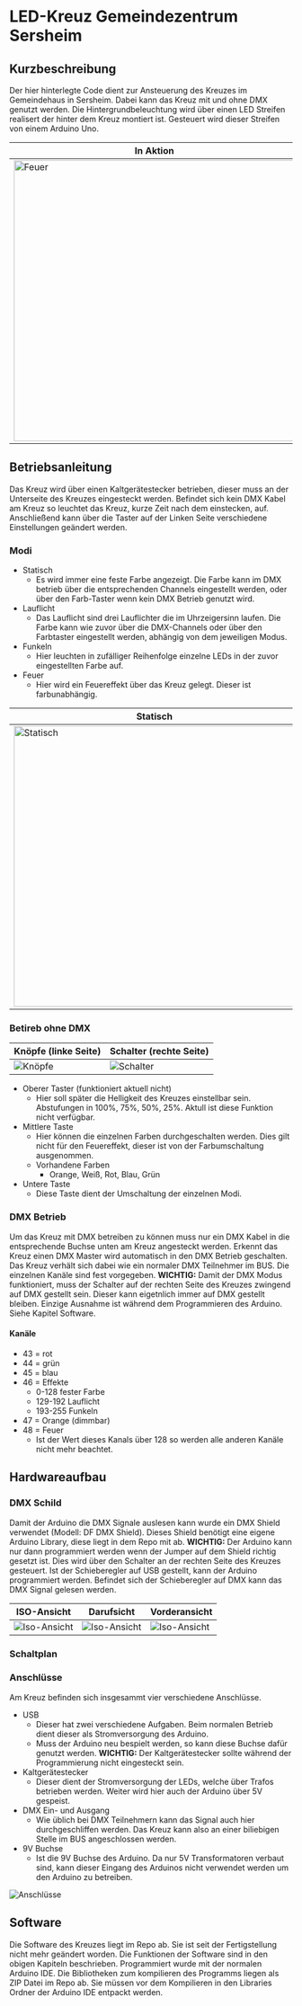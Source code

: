 # LED-Kreuz Gemeindezentrum Sersheim

## Kurzbeschreibung

Der hier hinterlegte Code dient zur Ansteuerung des Kreuzes im Gemeindehaus in Sersheim. Dabei kann das Kreuz mit und ohne DMX genutzt werden. Die Hintergrundbeleuchtung wird über einen LED Streifen realisert der hinter dem Kreuz montiert ist. Gesteuert wird dieser Streifen von einem Arduino Uno.

| In Aktion                                                      | Rückseite                                                       |
| -------------------------------------------------------------- | --------------------------------------------------------------- |
| <img src="Images/views/inAction.gif" alt="Feuer" width="500"/> | <img src="Images/views/Backside.jpeg" alt="Feuer" width="500"/> |

## Betriebsanleitung

Das Kreuz wird über einen Kaltgerätestecker betrieben, dieser muss an der Unterseite des Kreuzes eingesteckt werden. Befindet sich kein DMX Kabel am Kreuz so leuchtet das Kreuz, kurze Zeit nach dem einstecken, auf.
Anschließend kann über die Taster auf der Linken Seite verschiedene Einstellungen geändert werden.

### Modi

- Statisch
  - Es wird immer eine feste Farbe angezeigt. Die Farbe kann im DMX betrieb über die entsprechenden Channels eingestellt werden, oder über den Farb-Taster wenn kein DMX Betrieb genutzt wird.
- Lauflicht
  - Das Lauflicht sind drei Lauflichter die im Uhrzeigersinn laufen. Die Farbe kann wie zuvor über die DMX-Channels oder über den Farbtaster eingestellt werden, abhängig von dem jeweiligen Modus.
- Funkeln
  - Hier leuchten in zufälliger Reihenfolge einzelne LEDs in der zuvor eingestellten Farbe auf.
- Feuer
  - Hier wird ein Feuereffekt über das Kreuz gelegt. Dieser ist farbunabhängig.

| Statisch                                                        | Lauflicht                                                            | Funkeln                                                        | Feuer                                                     |
| --------------------------------------------------------------- | -------------------------------------------------------------------- | -------------------------------------------------------------- | --------------------------------------------------------- |
| <img src="Images/modi/steady.jpeg" alt="Statisch" width="500"/> | <img src="Images/modi/movinglight.gif" alt="Lauflicht" width="500"/> | <img src="Images/modi/glitter.gif" alt="Funkeln" width="500"/> | <img src="Images/modi/fire.gif" alt="Feuer" width="500"/> |

### Betireb ohne DMX

| Knöpfe (linke Seite)                | Schalter (rechte Seite)              |
| ----------------------------------- | ------------------------------------ |
| ![Knöpfe](Images/views/buttons.jpg) | ![Schalter](Images/views/switch.jpg) |

- Oberer Taster (funktioniert aktuell nicht)
  - Hier soll später die Helligkeit des Kreuzes einstellbar sein. Abstufungen in 100%, 75%, 50%, 25%. Aktull ist diese Funktion nicht verfügbar.
- Mittlere Taste
  - Hier können die einzelnen Farben durchgeschalten werden. Dies gilt nicht für den Feuereffekt, dieser ist von der Farbumschaltung ausgenommen.
  - Vorhandene Farben
    - Orange, Weiß, Rot, Blau, Grün
- Untere Taste
  - Diese Taste dient der Umschaltung der einzelnen Modi.

### DMX Betrieb

Um das Kreuz mit DMX betreiben zu können muss nur ein DMX Kabel in die entsprechende Buchse unten am Kreuz angesteckt werden. Erkennt das Kreuz einen DMX Master wird automatisch in den DMX Betrieb geschalten. Das Kreuz verhält sich dabei wie ein normaler DMX Teilnehmer im BUS. Die einzelnen Kanäle sind fest vorgegeben.
**WICHTIG:** Damit der DMX Modus funktioniert, muss der Schalter auf der rechten Seite des Kreuzes zwingend auf DMX gestellt sein. Dieser kann eigetnlich immer auf DMX gestellt bleiben. Einzige Ausnahme ist während dem Programmieren des Arduino. Siehe Kapitel Software.

#### Kanäle

- 43 = rot
- 44 = grün
- 45 = blau
- 46 = Effekte
  - 0-128 fester Farbe
  - 129-192 Lauflicht
  - 193-255 Funkeln
- 47 = Orange (dimmbar)
- 48 = Feuer
  - Ist der Wert dieses Kanals über 128 so werden alle anderen Kanäle nicht mehr beachtet.

## Hardwareaufbau

### DMX Schild

Damit der Arduino die DMX Signale auslesen kann wurde ein DMX Shield verwendet (Modell: DF DMX Shield). Dieses Shield benötigt eine eigene Arduino Library, diese liegt in dem Repo mit ab.
**WICHTIG:** Der Arduino kann nur dann programmiert werden wenn der Jumper auf dem Shield richtig gesetzt ist. Dies wird über den Schalter an der rechten Seite des Kreuzes gesteuert. Ist der Schieberegler auf USB gestellt, kann der Arduino programmiert werden. Befindet sich der Schieberegler auf DMX kann das DMX Signal gelesen werden.

| ISO-Ansicht                               | Darufsicht                                | Vorderansicht                               |
| ----------------------------------------- | ----------------------------------------- | ------------------------------------------- |
| ![Iso-Ansicht](Images/shield/isoview.png) | ![Iso-Ansicht](Images/shield/topview.png) | ![Iso-Ansicht](Images/shield/frontview.png) |

### Schaltplan

### Anschlüsse

Am Kreuz befinden sich insgesammt vier verschiedene Anschlüsse.

- USB
  - Dieser hat zwei verschiedene Aufgaben. Beim normalen Betrieb dient dieser als Stromversorgung des Arduino.
  - Muss der Arduino neu bespielt werden, so kann diese Buchse dafür genutzt werden.
    **WICHTIG:** Der Kaltgerätestecker sollte während der Programmierung nicht eingesteckt sein.
- Kaltgerätestecker
  - Dieser dient der Stromversorgung der LEDs, welche über Trafos betrieben werden. Weiter wird hier auch der Arduino über 5V gespeist.
- DMX Ein- und Ausgang
  - Wie üblich bei DMX Teilnehmern kann das Signal auch hier durchgeschliffen werden. Das Kreuz kann also an einer biliebigen Stelle im BUS angeschlossen werden.
- 9V Buchse
  - Ist die 9V Buchse des Arduino. Da nur 5V Transformatoren verbaut sind, kann dieser Eingang des Arduinos nicht verwendet werden um den Arduino zu betreiben.

![Anschlüsse](Images/views/bottom.jpg)

## Software

Die Software des Kreuzes liegt im Repo ab. Sie ist seit der Fertigstellung nicht mehr geändert worden. Die Funktionen der Software sind in den obigen Kapiteln beschrieben. Programmiert wurde mit der normalen Arduino IDE. Die Bibliotheken zum kompilieren des Programms liegen als ZIP Datei im Repo ab. Sie müssen vor dem Kompilieren in den Libraries Ordner der Arduino IDE entpackt werden.
